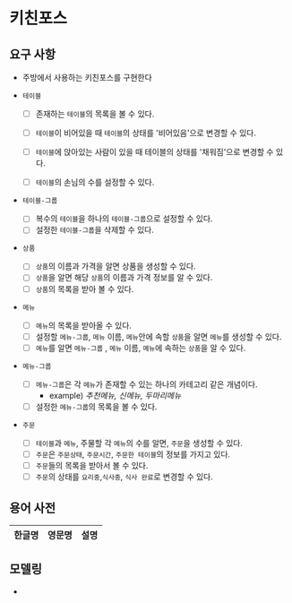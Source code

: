 # 키친포스

## 요구 사항

- 주방에서 사용하는 키친포스를 구현한다
- `테이블`
  - [ ] 존재하는 `테이블`의 목록을 볼 수 있다.
  
  - [ ] `테이블`이 비어있을 때 `테이블`의 상태를 '비어있음'으로 변경할 수 있다.
  
  - [ ] `테이블`에 앉아있는 사람이 있을 때 테이블의 상태를 '채워짐'으로 변경할 수 있다.
  
  - [ ] `테이블`의 손님의 수를 설정할 수 있다.
- `테이블-그룹`
  
  - [ ] 복수의 `테이블`을 하나의 `테이블-그룹`으로 설정할 수 있다.
  - [ ] 설정한 `테이블-그룹`을 삭제할 수 있다.
- `상품`
  
  - [ ] `상품`의 이름과 가격을 알면 상품을 생성할 수 있다.
  - [ ] `상품`을 알면 해당 `상품`의 이름과 가격 정보를 알 수 있다.
  - [ ] `상품`의 목록을 받아 볼 수 있다.
- `메뉴`
  
  - [ ] `메뉴`의 목록을 받아올 수 있다.
  - [ ] 설정할 `메뉴-그룹`, `메뉴` 이름, `메뉴`안에 속할 `상품`을 알면 `메뉴`를 생성할 수 있다.
  - [ ] `메뉴`를 알면 `메뉴-그룹` , `메뉴` 이름, `메뉴`에 속하는 `상품`을 알 수 있다.
- `메뉴-그룹`
  
  - [ ] `메뉴-그룹`은 각 `메뉴`가 존재할 수 있는 하나의 카테고리 같은 개념이다. 
    - example)  *추천메뉴, 신메뉴, 두마리메뉴*
  - [ ] 설정한 `메뉴-그룹`의 목록을 볼 수 있다.
- `주문`
  
  - [ ] `테이블`과 `메뉴`, 주물할 각 `메뉴`의 수를 알면, `주문`을 생성할 수 있다.
  - [ ] `주문`은 `주문상태`, `주문시간`, `주문한 테이블`의 정보를 가지고 있다.
  - [ ] `주문`들의 목록을 받아서 볼 수 있다.
  - [ ] `주문`의 상태를 `요리중`,`식사중`, `식사 완료`로 변경할 수 있다.

## 용어 사전

| 한글명 | 영문명 | 설명 |
| --- | --- | --- |

## 모델링

- 
